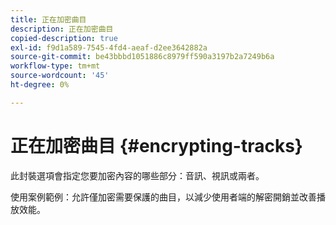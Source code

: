 ```yaml
---
title: 正在加密曲目
description: 正在加密曲目
copied-description: true
exl-id: f9d1a589-7545-4fd4-aeaf-d2ee3642882a
source-git-commit: be43bbbd1051886c8979ff590a3197b2a7249b6a
workflow-type: tm+mt
source-wordcount: '45'
ht-degree: 0%

---
```


# 正在加密曲目 {#encrypting-tracks}

此封裝選項會指定您要加密內容的哪些部分：音訊、視訊或兩者。

使用案例範例：允許僅加密需要保護的曲目，以減少使用者端的解密開銷並改善播放效能。
